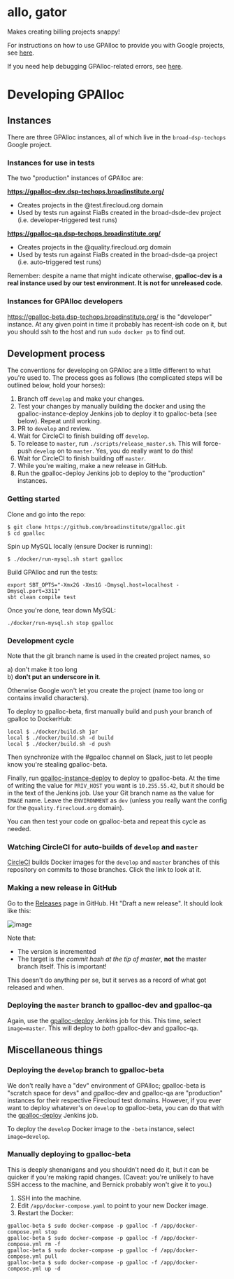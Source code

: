 # allo, gator

Makes creating billing projects snappy!

For instructions on how to use GPAlloc to provide you with Google projects, see [here](USAGE.md).

If you need help debugging GPAlloc-related errors, see [here](HELP.md).

# Developing GPAlloc

## Instances

There are three GPAlloc instances, all of which live in the `broad-dsp-techops` Google project.

### Instances for use in tests

The two "production" instances of GPAlloc are:

**https://gpalloc-dev.dsp-techops.broadinstitute.org/**

* Creates projects in the @test.firecloud.org domain
* Used by tests run against FiaBs created in the broad-dsde-dev project (i.e. developer-triggered test runs)

**https://gpalloc-qa.dsp-techops.broadinstitute.org/**

* Creates projects in the @quality.firecloud.org domain
* Used by tests run against FiaBs created in the broad-dsde-qa project (i.e. auto-triggered test runs)

Remember: despite a name that might indicate otherwise, **gpalloc-dev is a real instance used by our test environment. It is not for unreleased code.**

### Instances for GPAlloc developers

https://gpalloc-beta.dsp-techops.broadinstitute.org/ is the "developer" instance. At any given point in time it probably has recent-ish code on it, but you should ssh to the host and run `sudo docker ps` to find out.

## Development process

The conventions for developing on GPAlloc are a little different to what you're used to. The process goes as follows (the complicated steps will be outlined below, hold your horses):

1. Branch off `develop` and make your changes.
2. Test your changes by manually building the docker and using the gpalloc-instance-deploy Jenkins job to deploy it to gpalloc-beta (see below). Repeat until working.
3. PR to `develop` and review.
4. Wait for CircleCI to finish building off `develop`.
5. To release to `master`, run `./scripts/release_master.sh`. This will force-push `develop` on to `master`. Yes, you do really want to do this!
6. Wait for CircleCI to finish building off `master`.
7. While you're waiting, make a new release in GitHub.
8. Run the gpalloc-deploy Jenkins job to deploy to the "production" instances.

### Getting started

Clone and go into the repo:
```
$ git clone https://github.com/broadinstitute/gpalloc.git
$ cd gpalloc
```
Spin up MySQL locally (ensure Docker is running):
```
$ ./docker/run-mysql.sh start gpalloc
```
Build GPAlloc and run the tests:
```
export SBT_OPTS="-Xmx2G -Xms1G -Dmysql.host=localhost -Dmysql.port=3311"
sbt clean compile test
```
Once you're done, tear down MySQL:
```
./docker/run-mysql.sh stop gpalloc
```

### Development cycle

Note that the git branch name is used in the created project names, so  

a) don't make it too long  
b) **don't put an underscore in it**.  

Otherwise Google won't let you create the project (name too long or contains invalid characters).

To deploy to gpalloc-beta, first manually build and push your branch of gpalloc to DockerHub:
  
```
local $ ./docker/build.sh jar
local $ ./docker/build.sh -d build
local $ ./docker/build.sh -d push
```

Then synchronize with the #gpalloc channel on Slack, just to let people know you're stealing gpalloc-beta.

Finally, run [gpalloc-instance-deploy](https://fc-jenkins.dsp-techops.broadinstitute.org/job/gpalloc-instance-deploy/) to deploy to gpalloc-beta. At the time of writing the value for `PRIV_HOST` you want is `10.255.55.42`, but it should be in the text of the Jenkins job. Use your Git branch name as the value for `IMAGE` name. Leave the `ENVIRONMENT` as `dev` (unless you really want the config for the `@quality.firecloud.org` domain).

You can then test your code on gpalloc-beta and repeat this cycle as needed.

### Watching CircleCI for auto-builds of `develop` and `master`

[CircleCI](https://circleci.com/gh/broadinstitute/gpalloc) builds Docker images for the `develop` and `master` branches of this repository on commits to those branches. Click the link to look at it.

### Making a new release in GitHub

Go to the [Releases](https://github.com/broadinstitute/gpalloc/releases) page in GitHub. Hit "Draft a new release". It should look like this:

![image](https://user-images.githubusercontent.com/775136/47816312-2e00c480-dd29-11e8-9e1f-e5d8c9cd007b.png)

Note that:
* The version is incremented
* The target is _the commit hash at the tip of master_, **not** the master branch itself. This is important!

This doesn't do anything per se, but it serves as a record of what got released and when.

### Deploying the `master` branch to gpalloc-dev and gpalloc-qa

Again, use the [gpalloc-deploy](https://fc-jenkins.dsp-techops.broadinstitute.org/job/gpalloc-deploy/) Jenkins job for this. This time, select `image=master`. This will deploy to _both_ gpalloc-dev and gpalloc-qa.

## Miscellaneous things

### Deploying the `develop` branch to gpalloc-beta

We don't really have a "dev" environment of GPAlloc; gpalloc-beta is "scratch space for devs" and gpalloc-dev and gpalloc-qa are "production" instances for their respective Firecloud test domains. However, if you ever want to deploy whatever's on `develop` to gpalloc-beta, you can do that with the [gpalloc-deploy](https://fc-jenkins.dsp-techops.broadinstitute.org/job/gpalloc-deploy/) Jenkins job.

To deploy the `develop` Docker image to the `-beta` instance, select `image=develop`.

### Manually deploying to gpalloc-beta

This is deeply shenanigans and you shouldn't need do it, but it can be quicker if you're making rapid changes. (Caveat: you're unlikely to have SSH access to the machine, and Bernick probably won't give it to you.)

1. SSH into the machine.
2. Edit `/app/docker-compose.yaml` to point to your new Docker image.
3. Restart the Docker:
```
gpalloc-beta $ sudo docker-compose -p gpalloc -f /app/docker-compose.yml stop
gpalloc-beta $ sudo docker-compose -p gpalloc -f /app/docker-compose.yml rm -f
gpalloc-beta $ sudo docker-compose -p gpalloc -f /app/docker-compose.yml pull
gpalloc-beta $ sudo docker-compose -p gpalloc -f /app/docker-compose.yml up -d
```

